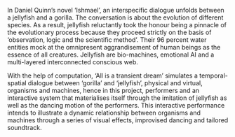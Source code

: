 In Daniel Quinn’s novel ‘Ishmael’, an interspecific dialogue unfolds between a jellyfish and a gorilla. The conversation is about the evolution of different species. As a result, jellyfish reluctantly took the honour being a pinnacle of the evolutionary process because they proceed strictly on the basis of ‘observation, logic and the scientific method’. Their 96 percent water entities mock at the omnipresent aggrandisement of human beings as the essence of all creatures. Jellyfish are bio-machines, emotional AI and a multi-layered interconnected conscious web. 

With the help of computation, ‘All is a transient dream’ simulates a temporal-spatial dialogue  between ‘gorilla’ and ‘jellyfish’, physical and virtual, organisms and machines, hence in this project, performers and an interactive system that materialises itself through the imitation of jellyfish as well as the dancing motion of the performers. This interactive performance intends to illustrate a dynamic relationship between organisms and machines through a series of visual effects, improvised dancing and tailored soundtrack.